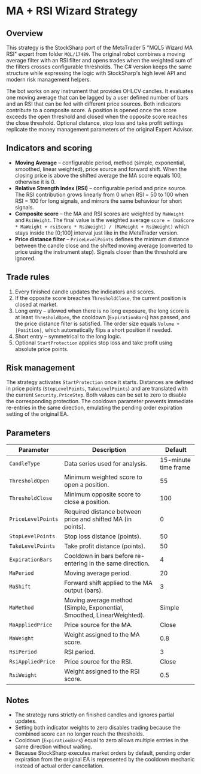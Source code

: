 # MA + RSI Wizard Strategy

## Overview

This strategy is the StockSharp port of the MetaTrader 5 "MQL5 Wizard MA RSI" expert from folder `MQL/17489`. The original robot combines a moving average filter with an RSI filter and opens trades when the weighted sum of the filters crosses configurable thresholds. The C# version keeps the same structure while expressing the logic with StockSharp's high level API and modern risk management helpers.

The bot works on any instrument that provides OHLCV candles. It evaluates one moving average that can be lagged by a user defined number of bars and an RSI that can be fed with different price sources. Both indicators contribute to a composite score. A position is opened once the score exceeds the open threshold and closed when the opposite score reaches the close threshold. Optional distance, stop loss and take profit settings replicate the money management parameters of the original Expert Advisor.

## Indicators and scoring

* **Moving Average** – configurable period, method (simple, exponential, smoothed, linear weighted), price source and forward shift. When the closing price is above the shifted average the MA score equals 100, otherwise it is 0.
* **Relative Strength Index (RSI)** – configurable period and price source. The RSI contribution grows linearly from 0 when RSI = 50 to 100 when RSI = 100 for long signals, and mirrors the same behaviour for short signals.
* **Composite score** – the MA and RSI scores are weighted by `MaWeight` and `RsiWeight`. The final value is the weighted average `score = (maScore * MaWeight + rsiScore * RsiWeight) / (MaWeight + RsiWeight)` which stays inside the [0;100] interval just like in the MetaTrader version.
* **Price distance filter** – `PriceLevelPoints` defines the minimum distance between the candle close and the shifted moving average (converted to price using the instrument step). Signals closer than the threshold are ignored.

## Trade rules

1. Every finished candle updates the indicators and scores.
2. If the opposite score breaches `ThresholdClose`, the current position is closed at market.
3. Long entry – allowed when there is no long exposure, the long score is at least `ThresholdOpen`, the cooldown (`ExpirationBars`) has passed, and the price distance filter is satisfied. The order size equals `Volume + |Position|`, which automatically flips a short position if needed.
4. Short entry – symmetrical to the long logic.
5. Optional `StartProtection` applies stop loss and take profit using absolute price points.

## Risk management

The strategy activates `StartProtection` once it starts. Distances are defined in price points (`StopLevelPoints`, `TakeLevelPoints`) and are translated with the current `Security.PriceStep`. Both values can be set to zero to disable the corresponding protection. The cooldown parameter prevents immediate re-entries in the same direction, emulating the pending order expiration setting of the original EA.

## Parameters

| Parameter | Description | Default |
|-----------|-------------|---------|
| `CandleType` | Data series used for analysis. | 15-minute time frame |
| `ThresholdOpen` | Minimum weighted score to open a position. | 55 |
| `ThresholdClose` | Minimum opposite score to close a position. | 100 |
| `PriceLevelPoints` | Required distance between price and shifted MA (in points). | 0 |
| `StopLevelPoints` | Stop loss distance (points). | 50 |
| `TakeLevelPoints` | Take profit distance (points). | 50 |
| `ExpirationBars` | Cooldown in bars before re-entering in the same direction. | 4 |
| `MaPeriod` | Moving average period. | 20 |
| `MaShift` | Forward shift applied to the MA output (bars). | 3 |
| `MaMethod` | Moving average method (Simple, Exponential, Smoothed, LinearWeighted). | Simple |
| `MaAppliedPrice` | Price source for the MA. | Close |
| `MaWeight` | Weight assigned to the MA score. | 0.8 |
| `RsiPeriod` | RSI period. | 3 |
| `RsiAppliedPrice` | Price source for the RSI. | Close |
| `RsiWeight` | Weight assigned to the RSI score. | 0.5 |

## Notes

* The strategy runs strictly on finished candles and ignores partial updates.
* Setting both indicator weights to zero disables trading because the combined score can no longer reach the thresholds.
* Cooldown (`ExpirationBars`) equal to zero allows multiple entries in the same direction without waiting.
* Because StockSharp executes market orders by default, pending order expiration from the original EA is represented by the cooldown mechanic instead of actual order cancellation.
